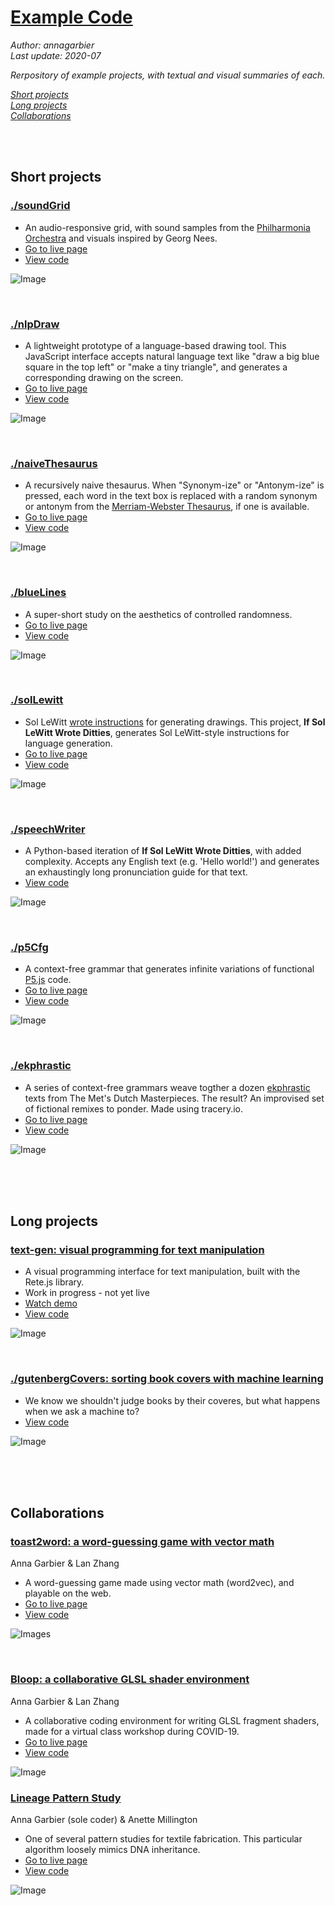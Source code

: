 # [Example Code](https://github.com/annagarbier/annagarbier.github.io/tree/master/exampleCode)

*Author: annagarbier*     
*Last update: 2020-07*

*Rerpository of example projects, with textual and visual summaries of each.*

*<a href="#short-projects">Short projects</a><br>*
*<a href="#long-projects">Long projects</a><br>*
*<a href="#collaborations">Collaborations</a>*

<br>
<br>

<h2 id="short-projects">Short projects</h2>

### [./soundGrid](https://github.com/annagarbier/annagarbier.github.io/tree/master/exampleCode/soundGrid)

* An audio-responsive grid, with sound samples from the
[Philharmonia Orchestra](https://philharmonia.co.uk/resources/sound-samples/)
and visuals inspired by Georg Nees.
* [Go to live page](https://annagarbier.github.io/exampleCode/soundGrid/)
* [View code](https://github.com/annagarbier/annagarbier.github.io/tree/master/exampleCode/soundGrid)

![Image](https://annagarbier.github.io/exampleCode/soundGrid/sound_grid.png)

<br>

### [./nlpDraw](https://github.com/annagarbier/exampleCode/edit/master/nlpDraw)

* A lightweight prototype of a language-based drawing tool. This JavaScript
interface accepts natural language text like "draw a big blue square in
the top left" or "make a tiny triangle", and generates a corresponding
drawing on the screen.
* [Go to live page](https://annagarbier.github.io/exampleCode/nlpDraw/)
* [View code](https://github.com/annagarbier/exampleCode/edit/master/nlpDraw)

![Image](https://annagarbier.github.io/exampleCode/nlpDraw/nlpDrawImg.png)

<br>

### [./naiveThesaurus](https://github.com/annagarbier/annagarbier.github.io/tree/master/exampleCode/naiveThesaurus)

* A recursively naive thesaurus. When "Synonym-ize" or "Antonym-ize" is
pressed, each word in the text box is replaced with a random synonym
or antonym from the [Merriam-Webster Thesaurus](https://www.dictionaryapi.com/products/api-collegiate-thesaurus),
if one is available.
* [Go to live page](https://annagarbier.github.io/exampleCode/naiveThesaurus/)
* [View code](https://github.com/annagarbier/annagarbier.github.io/tree/master/exampleCode/naiveThesaurus)

![Image](https://annagarbier.github.io/exampleCode/naiveThesaurus/naiveThesaurus.png)

<br>

### [./blueLines](https://github.com/annagarbier/exampleCode/edit/master/blueLines)

* A super-short study on the aesthetics of controlled randomness.
* [Go to live page](https://annagarbier.github.io/exampleCode/blueLines/)
* [View code](https://github.com/annagarbier/exampleCode/edit/master/blueLines)

![Image](https://annagarbier.github.io/exampleCode/blueLines/blueLinesImg.png)

<br>

### [./solLewitt](https://github.com/annagarbier/exampleCode/edit/master/solLewitt)

* Sol LeWitt [wrote instructions](https://www.google.com/search?q=sol+lewitt+wall+drawing+instructions&rlz=1C5CHFA_enUS807US807&source=lnms&tbm=isch&sa=X&ved=0ahUKEwjk-Py8h_bgAhVCZN8KHZKrBV4Q_AUIDigB&biw=1440&bih=766)
for generating drawings. This project, **If Sol LeWitt Wrote Ditties**, generates
Sol LeWitt-style instructions for language generation.
* [Go to live page](https://annagarbier.github.io/exampleCode/solLewitt/)
* [View code](https://github.com/annagarbier/exampleCode/edit/master/solLewitt)

![Image](https://annagarbier.github.io/exampleCode/solLewitt/solLewittImg.png)

<br>

### [./speechWriter](https://github.com/annagarbier/annagarbier.github.io/tree/master/exampleCode/speechWriter)

* A Python-based iteration of **If Sol LeWitt Wrote Ditties**, with added complexity.
Accepts any English text (e.g. 'Hello world!') and generates an exhaustingly long pronunciation guide for that text. 
* [View code](https://github.com/annagarbier/annagarbier.github.io/tree/master/exampleCode/speechWriter)

![Image](https://annagarbier.github.io/exampleCode/speechWriter/speech_writer.png)

<br>

### [./p5Cfg](https://github.com/annagarbier/annagarbier.github.io/tree/master/exampleCode/p5Cfg)

* A context-free grammar that generates infinite variations of functional [P5.js](https://p5js.org/) code.
* [Go to live page](https://annagarbier.github.io/exampleCode/p5Cfg/)
* [View code](https://github.com/annagarbier/annagarbier.github.io/tree/master/exampleCode/p5Cfg)

![Image](https://annagarbier.github.io/exampleCode/p5Cfg/example_ten.png)

<br>

### [./ekphrastic](https://github.com/annagarbier/annagarbier.github.io/tree/master/exampleCode/ekphrastic)

* A series of context-free grammars weave togther a dozen [ekphrastic](https://en.wikipedia.org/wiki/Ekphrasis) texts
from The Met's Dutch Masterpieces. The result? An improvised set of fictional
remixes to ponder. Made using tracery.io.
* [Go to live page](https://annagarbier.github.io/exampleCode/ekphrastic/)
* [View code](https://github.com/annagarbier/annagarbier.github.io/tree/master/exampleCode/ekphrastic)

![Image](https://annagarbier.github.io/exampleCode/ekphrastic/ekphrastic.png)

<br>
<br>
<br>

<h2 id="long-projects">Long projects</h2>

### [text-gen: visual programming for text manipulation](https://github.com/annagarbier/text_gen)

* A visual programming interface for text manipulation, built with the Rete.js library.
* Work in progress - not yet live
* [Watch demo](https://annagarbier.com/Text-Playground)
* [View code](https://github.com/annagarbier/text_gen)

![Image](https://annagarbier.github.io/exampleCode/readmeAssets/textgen.png)

<br>

### [./gutenbergCovers: sorting book covers with machine learning](https://github.com/annagarbier/annagarbier.github.io/tree/master/exampleCode/gutenbergCovers)

* We know we shouldn't judge books by their coveres, but what happens when we ask a machine to?
* [View code](https://github.com/annagarbier/annagarbier.github.io/tree/master/exampleCode/gutenbergCovers)

![Image](https://annagarbier.github.io/exampleCode/readmeAssets/umap.jpg)

<br>
<br>
<br>

<h2 id="collaborations">Collaborations</h2>

### [toast2word: a word-guessing game with vector math](https://github.com/lanzhang76/toast)
Anna Garbier & Lan Zhang
* A word-guessing game made using vector math (word2vec), and playable on the web.
* [Go to live page](https://toast2word.netlify.app/)
* [View code](https://github.com/lanzhang76/toast)

![Images](https://annagarbier.github.io/exampleCode/readmeAssets/toast.png)

<br>

### [Bloop: a collaborative GLSL shader environment](https://github.com/lanzhang76/bloop_shader_app)
Anna Garbier & Lan Zhang
* A collaborative coding environment for writing GLSL fragment shaders, made for a virtual class workshop during COVID-19.
* [Go to live page](https://bloopp.herokuapp.com/)
* [View code](https://github.com/lanzhang76/bloop_shader_app)

![Image](https://annagarbier.github.io/exampleCode/readmeAssets/bloop.png)

###  [Lineage Pattern Study](https://github.com/coded-textiles/coded-textiles.github.io/tree/master/sketches/color_04)
Anna Garbier (sole coder) & Anette Millington
* One of several pattern studies for textile fabrication. This particular algorithm loosely mimics DNA inheritance.
* [Go to live page](https://coded-textiles.github.io/sketches/color_04/)
* [View code](https://github.com/coded-textiles/coded-textiles.github.io/tree/master/sketches/color_04)

![Image](https://annagarbier.github.io/exampleCode/readmeAssets/lineage.png)
